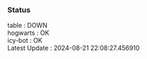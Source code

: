 ### Status


table : DOWN  
hogwarts : OK  
icy-bot : OK  
Latest Update : 2024-08-21 22:08:27.456910
